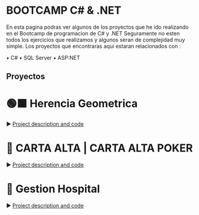 <h1> BOOTCAMP C# & .NET </h1>

En esta pagina podras ver algunos de los proyectos que he ido realizando en el Bootcamp de programacion de C# y .NET
Seguramente no esten todos los ejercicios que realizamos y algunos seran de complejidad muy simple. 
Los proyectos que encontraras aqui estaran relacionados con :

▪ C#
▪ SQL Server
▪ ASP:NET

## Proyectos

# 🟢🟧 Herencia Geometrica 
► [Project description and code](https://github.com/roaxen/C_Sharp-HerenciaGeometrica)

# 🎲 CARTA ALTA | CARTA ALTA POKER
► [Project description and code](https://github.com/roaxen/C_Sharp-BatallaCartas)

# 🏥 Gestion Hospital
► [Project description and code](https://github.com/roaxen/C_Sharp-GestionHospital)
